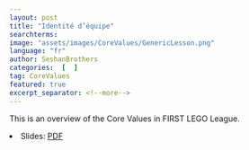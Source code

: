 ```yaml
---
layout: post
title: "Identité d’équipe"
searchterms:
image: "assets/images/CoreValues/GenericLesson.png"
language: "fr"
author: SeshanBrothers
categories:  [  ]
tag: CoreValues
featured: true
excerpt_separator: <!--more-->
---
```

 This is an overview of the Core Values in FIRST LEGO League.
 <!--more-->

 <li class="ng-binding">Slides:
 <a href="/fr/CoreValues/TeamIdentity.pdf">PDF</a>
 </li>
